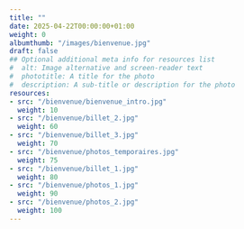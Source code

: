 ```yaml
---
title: ""
date: 2025-04-22T00:00:00+01:00
weight: 0
albumthumb: "/images/bienvenue.jpg"
draft: false
## Optional additional meta info for resources list
#  alt: Image alternative and screen-reader text
#  phototitle: A title for the photo
#  description: A sub-title or description for the photo
resources:
- src: "/bienvenue/bienvenue_intro.jpg"
  weight: 10
- src: "/bienvenue/billet_2.jpg"
  weight: 60
- src: "/bienvenue/billet_3.jpg"
  weight: 70
- src: "/bienvenue/photos_temporaires.jpg"
  weight: 75
- src: "/bienvenue/billet_1.jpg"
  weight: 80
- src: "/bienvenue/photos_1.jpg"
  weight: 90
- src: "/bienvenue/photos_2.jpg"
  weight: 100
---
```

